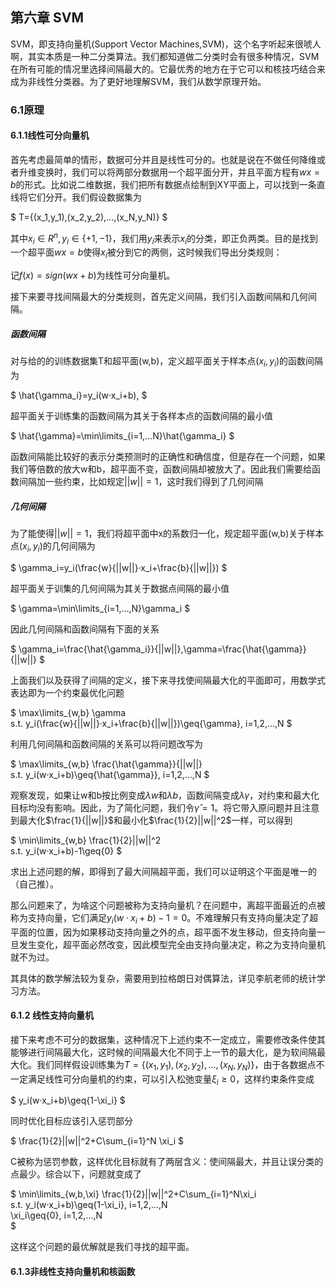 ## 第六章 SVM
SVM，即支持向量机(Support Vector Machines,SVM)，这个名字听起来很唬人啊，其实本质是一种二分类算法。我们都知道做二分类时会有很多种情况，SVM在所有可能的情况里选择间隔最大的。它最优秀的地方在于它可以和核技巧结合来成为非线性分类器。为了更好地理解SVM，我们从数学原理开始。

### 6.1原理
#### 6.1.1线性可分向量机
首先考虑最简单的情形，数据可分并且是线性可分的。也就是说在不做任何降维或者升维变换时，我们可以将两部分数据用一个超平面分开，并且平面方程有$wx=b$的形式。比如说二维数据，我们把所有数据点绘制到XY平面上，可以找到一条直线将它们分开。我们假设数据集为

$
T={(x_1,y_1),(x_2,y_2),...,(x_N,y_N)}
$

其中$x_i\in{R^n},y_i\in{\{+1,-1\}}$，我们用$y_i$来表示$x_i$的分类，即正负两类。目的是找到一个超平面$wx=b$使得$x_i$被分到它的两侧，这时候我们导出分类规则：

记$f(x)=sign(wx+b)$为线性可分向量机。

接下来要寻找间隔最大的分类规则，首先定义间隔，我们引入函数间隔和几何间隔。

##### 函数间隔
对与给的的训练数据集T和超平面(w,b)，定义超平面关于样本点$(x_i,y_i)$的函数间隔为

$
\hat{\gamma_i}=y_i(w·x_i+b),
$

超平面关于训练集的函数间隔为其关于各样本点的函数间隔的最小值

 $
 \hat{\gamma}=\min\limits_{i=1,...N}\hat{\gamma_i}
 $

函数间隔能比较好的表示分类预测时的正确性和确信度，但是存在一个问题，如果我们等倍数的放大w和b，超平面不变，函数间隔却被放大了。因此我们需要给函数间隔加一些约束，比如规定$||w||=1$，这时我们得到了几何间隔

##### 几何间隔
为了能使得$||w||=1$，我们将超平面中x的系数归一化，规定超平面(w,b)关于样本点$(x_i,y_i)$的几何间隔为

$
\gamma_i=y_i(\frac{w}{||w||}·x_i+\frac{b}{||w||})
$

超平面关于训集的几何间隔为其关于数据点间隔的最小值

$
\gamma=\min\limits_{i=1,...,N}\gamma_i
$

因此几何间隔和函数间隔有下面的关系

$
\gamma_i=\frac{\hat{\gamma_i}}{||w||},\gamma=\frac{\hat{\gamma}}{||w||}
$

上面我们以及获得了间隔的定义，接下来寻找使间隔最大化的平面即可，用数学式表达即为一个约束最优化问题

$
\max\limits_{w,b} \gamma  
s.t.  y_i(\frac{w}{||w||}·x_i+\frac{b}{||w||})\geq{\gamma}, i=1,2,...,N
$

利用几何间隔和函数间隔的关系可以将问题改写为

$
\max\limits_{w,b} \frac{\hat{\gamma}}{||w||}  
s.t. y_i(w·x_i+b)\geq{\hat{\gamma}}, i=1,2,...,N
$

观察发现，如果让w和b按比例变成$\lambda{w}$和$\lambda{b}$，函数间隔变成$\lambda\gamma$，对约束和最大化目标均没有影响。因此，为了简化问题，我们令$\hat{\gamma}=1$。将它带入原问题并且注意到最大化$\frac{1}{||w||}$和最小化$\frac{1}{2}||w||^2$一样，可以得到

$
\min\limits_{w,b} \frac{1}{2}||w||^2  
s.t. y_i(w·x_i+b)-1\geq{0}
$

求出上述问题的解，即得到了最大间隔超平面，我们可以证明这个平面是唯一的（自己推）。

那么问题来了，为啥这个问题被称为支持向量机？在问题中，离超平面最近的点被称为支持向量，它们满足$y_i(w·x_i+b)-1=0$。不难理解只有支持向量决定了超平面的位置，因为如果移动支持向量之外的点，超平面不发生移动，但支持向量一旦发生变化，超平面必然改变，因此模型完全由支持向量决定，称之为支持向量机就不为过。

其具体的数学解法较为复杂，需要用到拉格朗日对偶算法，详见李航老师的统计学习方法。

#### 6.1.2 线性支持向量机
接下来考虑不可分的数据集，这种情况下上述约束不一定成立，需要修改条件使其能够进行间隔最大化，这时候的间隔最大化不同于上一节的最大化，是为软间隔最大化。我们同样假设训练集为$T=\{(x_1,y_1),(x_2,y_2),...,(x_N,y_N)\}$，由于各数据点不一定满足线性可分向量机的约束，可以引入松弛变量$\xi_i\geq{0}$，这样约束条件变成

$
y_i(w·x_i+b)\geq{1-\xi_i}
$

同时优化目标应该引入惩罚部分

$
\frac{1}{2}||w||^2+C\sum_{i=1}^N \xi_i
$

C被称为惩罚参数，这样优化目标就有了两层含义：使间隔最大，并且让误分类的点最少。综合以下，问题就变成了

$
\min\limits_{w,b,\xi} \frac{1}{2}||w||^2+C\sum_{i=1}^N\xi_i  
s.t. y_i(w·x_i+b)\geq{1-\xi_i}, i=1,2,...,N  
\xi_i\geq{0}, i=1,2,...,N  
$

这样这个问题的最优解就是我们寻找的超平面。

#### 6.1.3非线性支持向量机和核函数




